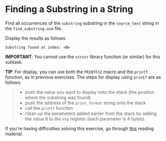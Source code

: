 # Finding a Substring in a String

Find all occurrences of the `substring` substring in the `source_text` string in the `find_substring.asm` file.

Display the results as follows:

```text
Substring found at index: <N>
```

**IMPORTANT**: You cannot use the `strstr` library function (or similar) for this subtask.

**TIP**: For display, you can use both the `PRINTF32` macro and the `printf` function, as in previous exercises. The steps for display using `printf` are as follows:

> - push the value you want to display onto the stack (the position where the substring was found)
> - push the address of the `print_format` string onto the stack
> - call the `printf` function
> - clean up the parameters added earlier from the stack by adding the value 8 to the `esp` register (each parameter is 4 bytes).

If you're having difficulties solving this exercise, go through [this](../../../reading/arrays.md) reading material.
